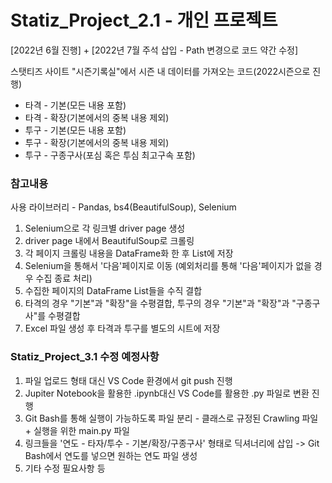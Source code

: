 # Statiz_Project_2.1 - 개인 프로젝트
[2022년 6월 진행] + [2022년 7월 주석 삽입 - Path 변경으로 코드 약간 수정]

스탯티즈 사이트 "시즌기록실"에서 시즌 내 데이터를 가져오는 코드(2022시즌으로 진행)
- 타격 - 기본(모든 내용 포함)
- 타격 - 확장(기본에서의 중복 내용 제외)
- 투구 - 기본(모든 내용 포함)
- 투구 - 확장(기본에서의 중복 내용 제외)
- 투구 - 구종구사(포심 혹은 투심 최고구속 포함)

### 참고내용
사용 라이브러리 - Pandas, bs4(BeautifulSoup), Selenium
1. Selenium으로 각 링크별 driver page 생성
2. driver page 내에서 BeautifulSoup로 크롤링
3. 각 페이지 크롤링 내용을 DataFrame화 한 후 List에 저장
4. Selenium을 통해서 '다음'페이지로 이동 (예외처리를 통해 '다음'페이지가 없을 경우 수집 종료 처리)
5. 수집한 페이지의 DataFrame List들을 수직 결합
6. 타격의 경우 "기본"과 "확장"을 수평결합, 투구의 경우 "기본"과 "확장"과 "구종구사"를 수평결합
7. Excel 파일 생성 후 타격과 투구를 별도의 시트에 저장

### Statiz_Project_3.1 수정 예정사항
1. 파일 업로드 형태 대신 VS Code 환경에서 git push 진행
2. Jupiter Notebook을 활용한 .ipynb대신 VS Code를 활용한 .py 파일로 변환 진행
3. Git Bash를 통해 실행이 가능하도록 파일 분리 - 클래스로 규정된 Crawling 파일 + 실행을 위한 main.py 파일
4. 링크들을 '연도 - 타자/투수 - 기본/확장/구종구사' 형태로 딕셔너리에 삽입 -> Git Bash에서 연도를 넣으면 원하는 연도 파일 생성
5. 기타 수정 필요사항 등
